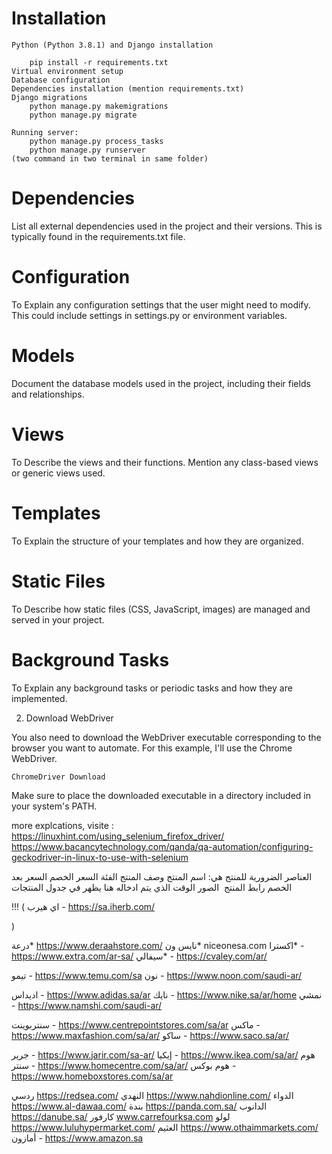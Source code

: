 # Installation

    Python (Python 3.8.1) and Django installation

        pip install -r requirements.txt
    Virtual environment setup
    Database configuration
    Dependencies installation (mention requirements.txt)
    Django migrations
        python manage.py makemigrations
        python manage.py migrate
    
    Running server:
        python manage.py process_tasks
        python manage.py runserver
    (two command in two terminal in same folder)


# Dependencies

List all external dependencies used in the project and their versions. This is typically found in the requirements.txt file.

# Configuration

To Explain any configuration settings that the user might need to modify. This could include settings in settings.py or environment variables.

# Models

Document the database models used in the project, including their fields and relationships.

# Views

To Describe the views and their functions. Mention any class-based views or generic views used.

# Templates

To Explain the structure of your templates and how they are organized.

# Static Files

To Describe how static files (CSS, JavaScript, images) are managed and served in your project.

# Background Tasks

To Explain any background tasks or periodic tasks and how they are implemented.

2. Download WebDriver

You also need to download the WebDriver executable corresponding to the browser you want to automate. For this example, I'll use the Chrome WebDriver.

    ChromeDriver Download

Make sure to place the downloaded executable in a directory included in your system's PATH.

more explcations, visite :
https://linuxhint.com/using_selenium_firefox_driver/
https://www.bacancytechnology.com/qanda/qa-automation/configuring-geckodriver-in-linux-to-use-with-selenium



العناصر الضرورية للمنتج هي: 
اسم المنتج
وصف المنتج 
الفئة
السعر
الخصم 
السعر بعد الخصم 
رابط المنتج 
الصور
الوقت الذي يتم ادخاله هنا يظهر في جدول المنتجات



!!! (
    اي هيرب  - https://sa.iherb.com/

)

درعة* 	https://www.deraahstore.com/
نايس ون* 	niceonesa.com
اكسترا* - https://www.extra.com/ar-sa/
سيفالي* - https://cvaley.com/ar/



تيمو - https://www.temu.com/sa
نون - https://www.noon.com/saudi-ar/

اديداس - https://www.adidas.sa/ar
نايك - https://www.nike.sa/ar/home
نمشي - https://www.namshi.com/saudi-ar/

سنتربوينت - https://www.centrepointstores.com/sa/ar
ماكس - https://www.maxfashion.com/sa/ar/
ساكو - https://www.saco.sa/ar/

جرير - https://www.jarir.com/sa-ar/
إيكيا - https://www.ikea.com/sa/ar/
هوم سنتر - https://www.homecentre.com/sa/ar/
هوم بوكس - https://www.homeboxstores.com/sa/ar

ردسي	https://redsea.com/
النهدي	https://www.nahdionline.com/
الدواء	https://www.al-dawaa.com/
بندة	https://panda.com.sa/
الدانوب	https://danube.sa/
كارفور	www.carrefourksa.com
لولو	https://www.luluhypermarket.com/
العثيم	https://www.othaimmarkets.com/
أمازون - https://www.amazon.sa
